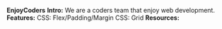**EnjoyCoders**
**Intro:**
We are a coders team that enjoy web development.
**Features:**
CSS: Flex/Padding/Margin
CSS: Grid
**Resources:**
